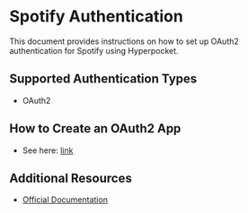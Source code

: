 # Spotify Authentication

This document provides instructions on how to set up OAuth2 authentication for Spotify using Hyperpocket.

## Supported Authentication Types

- OAuth2

## How to Create an OAuth2 App

- See here: [link](https://developer.spotify.com/documentation/web-api/concepts/authorization)

## Additional Resources

- [Official Documentation](https://developer.spotify.com/documentation/web-api/)
